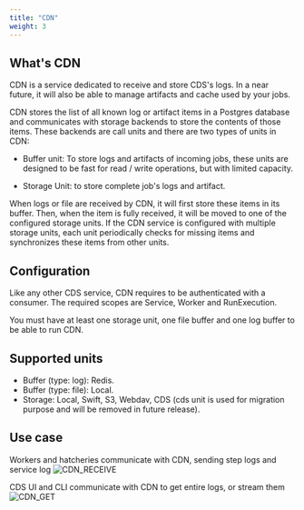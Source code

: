 ```yaml
---
title: "CDN"
weight: 3
---
```


## What's CDN
CDN is a service dedicated to receive and store CDS's logs. In a near future, it will also be able to manage artifacts and cache used by your jobs. 

CDN stores the list of all known log or artifact items in a Postgres database and communicates with storage backends to store the contents of those items.
These backends are call units and there are two types of units in CDN:

* Buffer unit: To store logs and artifacts of incoming jobs, these units are designed to be fast for read / write operations, but with limited capacity.

* Storage Unit: to store complete job's logs and artifact.

When logs or file are received by CDN, it will first store these items in its buffer. Then, when the item is fully received, it will be moved to one of the configured storage units.
If the CDN service is configured with multiple storage units, each unit periodically checks for missing items and synchronizes these items from other units.


## Configuration
Like any other CDS service, CDN requires to be authenticated with a consumer. The required scopes are Service, Worker and RunExecution.

You must have at least one storage unit, one file buffer and one log buffer to be able to run CDN.

## Supported units
* Buffer (type: log): Redis.
* Buffer (type: file): Local.
* Storage: Local, Swift, S3, Webdav, CDS (cds unit is used for migration purpose and will be removed in future release).


## Use case

Workers and hatcheries communicate with CDN, sending step logs and service log
![CDN_RECEIVE](/images/cdn_receive.png)

CDS UI and CLI communicate with CDN to get entire logs, or stream them
![CDN_GET](/images/cdn_get.png)
